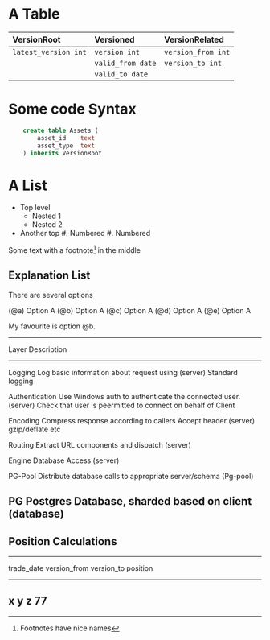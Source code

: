 
A Table
=======

| VersionRoot            | Versioned         | VersionRelated      |
| :--------------------- | :---------------- | :------------------ |
| `latest_version int`   | `version int`     | `version_from int`  |
|                        | `valid_from date` | `version_to int`    |
|                        | `valid_to date`   |                     |


Some code Syntax
=========


```sqlpostgresql
    create table Assets (
        asset_id    text
        asset_type  text
    ) inherits VersionRoot
```

A List
======

* Top level
    - Nested 1
    - Nested 2
* Another top
    #. Numbered
    #. Numbered

Some text with a footnote[^blah] in the middle



[^blah]: Footnotes have nice names


Explanation List
---------------

There are several options

(@a) Option A
(@b) Option A
(@c) Option A
(@d) Option A
(@e) Option A


My favourite is option @b.


---------------------------------------------------------------------
Layer            Description
---------------- ----------------------------------------------------
Logging          Log basic information about request using
(server)         Standard logging

Authentication   Use Windows auth to authenticate the connected user.
(server)         Check that user is peermitted to connect on behalf of
                 Client

Encoding         Compress response according to callers Accept header
(server)         gzip/deflate etc

Routing          Extract URL components and dispatch
(server)

Engine           Database Access
(server)

PG-Pool          Distribute database calls to appropriate server/schema
(Pg-pool)

PG               Postgres Database, sharded based on client
(database)
---------------------------------------------------------------------


Position Calculations
---------------------

---------------------------------------------------------------------
trade_date      version_from    version_to      position
----------      -----------     ----------      --------
x               y               z               77
---------------------------------------------------------------------

